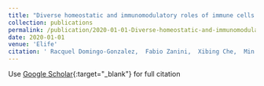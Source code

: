 ```yaml
---
title: "Diverse homeostatic and immunomodulatory roles of immune cells in the developing mouse lung at single cell resolution"
collection: publications
permalink: /publication/2020-01-01-Diverse-homeostatic-and-immunomodulatory-roles-of-immune-cells-in-the-developing-mouse-lung-at-single-cell-resolution
date: 2020-01-01
venue: 'Elife'
citation: ' Racquel Domingo-Gonzalez,  Fabio Zanini,  Xibing Che,  Min Liu,  Robert Jones,  Michael Swift,  Stephen Quake,  David Cornfield,  Cristina Alvira, &quot;Diverse homeostatic and immunomodulatory roles of immune cells in the developing mouse lung at single cell resolution.&quot; Elife, 2020.'
---
```

Use [Google Scholar](https://scholar.google.com/scholar?q=Diverse+homeostatic+and+immunomodulatory+roles+of+immune+cells+in+the+developing+mouse+lung+at+single+cell+resolution){:target="_blank"} for full citation